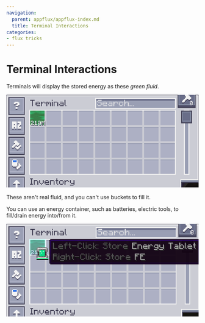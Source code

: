 ```yaml
---
navigation:
  parent: appflux/appflux-index.md
  title: Terminal Interactions
categories:
- flux tricks
---
```


# Terminal Interactions

Terminals will display the stored energy as these *green fluid*.

![FE_GUI](../pic/fe_terminal.png)

These aren't real fluid, and you can't use buckets to fill it.

You can use an energy container, such as batteries, electric tools, to fill/drain energy into/from it.

![FE_GUI2](../pic/fe_terminal2.png)

